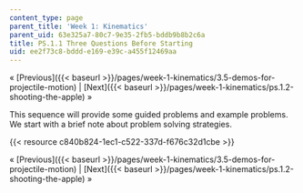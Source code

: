 ```yaml
---
content_type: page
parent_title: 'Week 1: Kinematics'
parent_uid: 63e325a7-80c7-9e35-2fb5-bddb9b8b2c6a
title: PS.1.1 Three Questions Before Starting
uid: ee2f73c8-bddd-e169-e39c-a455f12469aa
---
```


« [Previous]({{< baseurl >}}/pages/week-1-kinematics/3.5-demos-for-projectile-motion) | [Next]({{< baseurl >}}/pages/week-1-kinematics/ps.1.2-shooting-the-apple) »

This sequence will provide some guided problems and example problems. We start with a brief note about problem solving strategies.

{{< resource c840b824-1ec1-c522-337d-f676c32d1cbe >}}

« [Previous]({{< baseurl >}}/pages/week-1-kinematics/3.5-demos-for-projectile-motion) | [Next]({{< baseurl >}}/pages/week-1-kinematics/ps.1.2-shooting-the-apple) »